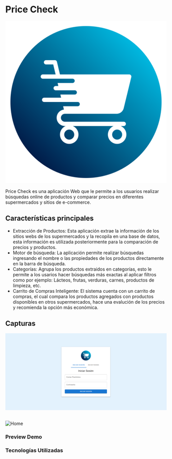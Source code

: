 # Price Check
![Logo](./assets/logo_priceCheck.png)

Price Check es una aplicación Web que le permite a los usuarios realizar búsquedas online de productos y comparar precios en diferentes supermercados y sitios de e-commerce. 

##  Características principales
- Extracción de Productos: Esta aplicación extrae la información de los sitios webs de los supermercados y la recopila en una base de datos, esta información es utilizada posteriormente para la comparación de precios y productos. 
- Motor de búsqueda: La aplicación permite realizar búsquedas ingresando el nombre o las propiedades de los productos  directamente en la barra de búsqueda.
- Categorías: Agrupa los productos extraidos en categorías, esto le permite a los usarios hacer búsquedas más exactas al aplicar filtros  como por ejemplo:
Lácteos, frutas, verduras, carnes, productos de limpieza, etc.
- Carrito de Compras Inteligente: El sistema cuenta con un carrito de compras, el cual compara los productos agregados con productos disponibles en otros supermercados, hace una evalución de los precios y recomienda la opción más económica.



## Capturas
![Login](./assets/login_pricecheck.png)
##
![Home](.assets/login_pricecheck.png)

### Preview Demo



### Tecnologías Utilizadas



### 


